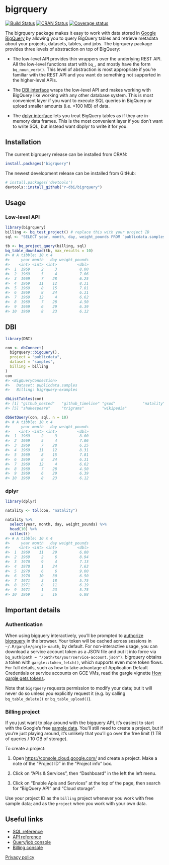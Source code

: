 
<!-- README.md is generated from README.Rmd. Please edit that file -->

# bigrquery

[![Build
Status](https://travis-ci.org/r-dbi/bigrquery.svg?branch=master)](https://travis-ci.org/r-dbi/bigrquery)
[![CRAN
Status](https://www.r-pkg.org/badges/version/bigrquery)](https://cran.r-project.org/package=bigrquery)
[![Coverage
status](https://codecov.io/gh/r-dbi/bigrquery/branch/master/graph/badge.svg)](https://codecov.io/github/r-dbi/bigrquery?branch=master)

The bigrquery package makes it easy to work with data stored in [Google
BigQuery](https://developers.google.com/bigquery/) by allowing you to
query BigQuery tables and retrieve metadata about your projects,
datasets, tables, and jobs. The bigrquery package provides three levels
of abstraction on top of BigQuery:

  - The low-level API provides thin wrappers over the underlying REST
    API. All the low-level functions start with `bq_`, and mostly have
    the form `bq_noun_verb()`. This level of abstraction is most
    appropriate if you’re familiar with the REST API and you want do
    something not supported in the higher-level APIs.

  - The [DBI interface](http://www.r-dbi.org) wraps the low-level API
    and makes working with BigQuery like working with any other database
    system. This is most convenient layer if you want to execute SQL
    queries in BigQuery or upload smaller amounts (i.e. \<100 MB) of
    data.

  - The [dplyr interface](http://dbplyr.tidyverse.org/) lets you treat
    BigQuery tables as if they are in-memory data frames. This is the
    most convenient layer if you don’t want to write SQL, but instead
    want dbplyr to write it for you.

## Installation

The current bigrquery release can be installed from CRAN:

``` r
install.packages("bigrquery")
```

The newest development release can be installed from GitHub:

``` r
# install.packages('devtools')
devtools::install_github("r-dbi/bigrquery")
```

## Usage

### Low-level API

``` r
library(bigrquery)
billing <- bq_test_project() # replace this with your project ID 
sql <- "SELECT year, month, day, weight_pounds FROM `publicdata.samples.natality`"

tb <- bq_project_query(billing, sql)
bq_table_download(tb, max_results = 10)
#> # A tibble: 10 x 4
#>     year month   day weight_pounds
#>    <int> <int> <int>         <dbl>
#>  1  1969     2     3          8.00
#>  2  1969     5     4          7.06
#>  3  1969     7    28          6.25
#>  4  1969    11    12          8.31
#>  5  1969     8    15          7.81
#>  6  1969     8    24          6.31
#>  7  1969    12     4          6.62
#>  8  1969     7    28          4.50
#>  9  1969     6    29          6.39
#> 10  1969     8    23          6.12
```

## DBI

``` r
library(DBI)

con <- dbConnect(
  bigrquery::bigquery(),
  project = "publicdata",
  dataset = "samples",
  billing = billing
)
con 
#> <BigQueryConnection>
#>   Dataset: publicdata.samples
#>   Billing: bigrquery-examples

dbListTables(con)
#> [1] "github_nested"   "github_timeline" "gsod"            "natality"       
#> [5] "shakespeare"     "trigrams"        "wikipedia"

dbGetQuery(con, sql, n = 10)
#> # A tibble: 10 x 4
#>     year month   day weight_pounds
#>    <int> <int> <int>         <dbl>
#>  1  1969     2     3          8.00
#>  2  1969     5     4          7.06
#>  3  1969     7    28          6.25
#>  4  1969    11    12          8.31
#>  5  1969     8    15          7.81
#>  6  1969     8    24          6.31
#>  7  1969    12     4          6.62
#>  8  1969     7    28          4.50
#>  9  1969     6    29          6.39
#> 10  1969     8    23          6.12
```

### dplyr

``` r
library(dplyr)

natality <- tbl(con, "natality")

natality %>%
  select(year, month, day, weight_pounds) %>% 
  head(10) %>%
  collect()
#> # A tibble: 10 x 4
#>     year month   day weight_pounds
#>    <int> <int> <int>         <dbl>
#>  1  1969    11    29          6.00
#>  2  1969     2     6          8.94
#>  3  1970     9     4          7.13
#>  4  1970     1    24          7.63
#>  5  1970     6     6          9.00
#>  6  1970    10    30          6.50
#>  7  1971     3    18          5.75
#>  8  1971     8    11          6.19
#>  9  1971     1    23          5.75
#> 10  1969     5    16          6.88
```

## Important details

### Authentication

When using bigquery interactively, you’ll be prompted to [authorize
bigrquery](https://developers.google.com/bigquery/authorization) in the
browser. Your token will be cached across sessions in
`~/.R/gargle/gargle-oauth`, by default. For non-interactive usage, you
can download a service account token as a JSON file and put it into
force via `bq_auth(path = "/path/to/your/service-account.json")`.
bigrquery obtains a token with `gargle::token_fetch()`, which supports
even more token flows. For full details, such as how to take advantage
of Application Default Credentials or service accounts on GCE VMs, read
the gargle vignette [How gargle gets
tokens](https://gargle.r-lib.org/articles/how-gargle-gets-tokens.html).

Note that `bigrquery` requests permission to modify your data; but it
will never do so unless you explicitly request it (e.g. by calling
`bq_table_delete()` or `bq_table_upload()`).

### Billing project

If you just want to play around with the bigquery API, it’s easiest to
start with the Google’s free [sample
data](https://developers.google.com/bigquery/docs/sample-tables). You’ll
still need to create a project, but if you’re just playing around, it’s
unlikely that you’ll go over the free limit (1 TB of queries / 10 GB of
storage).

To create a project:

1.  Open <https://console.cloud.google.com/> and create a project. Make
    a note of the “Project ID” in the “Project info” box.

2.  Click on “APIs & Services”, then “Dashboard” in the left the left
    menu.

3.  Click on “Enable Apis and Services” at the top of the page, then
    search for “BigQuery API” and “Cloud storage”.

Use your project ID as the `billing` project whenever you work with free
sample data; and as the `project` when you work with your own data.

## Useful links

  - [SQL
    reference](https://developers.google.com/bigquery/query-reference)
  - [API
    reference](https://developers.google.com/bigquery/docs/reference/v2/)
  - [Query/job console](https://bigquery.cloud.google.com/)
  - [Billing console](https://console.cloud.google.com/)

[Privacy policy](https://www.tidyverse.org/google_privacy_policy)
